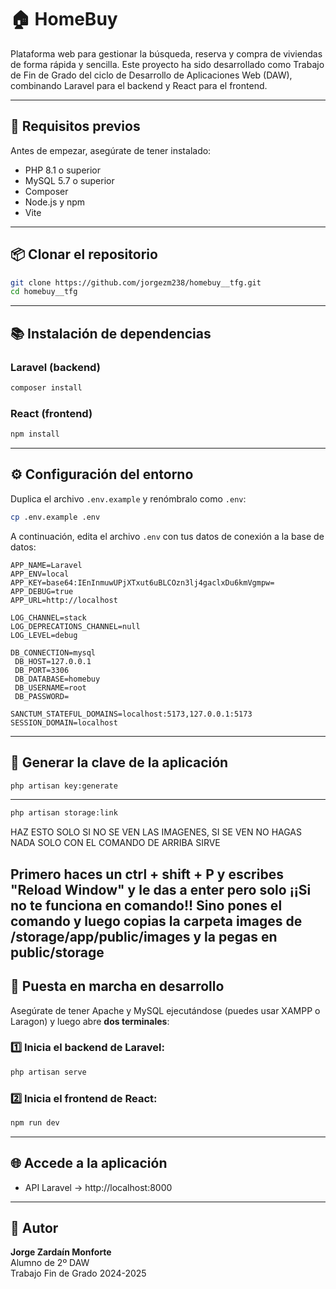 # 🏠 HomeBuy

Plataforma web para gestionar la búsqueda, reserva y compra de viviendas de forma rápida y sencilla. Este proyecto ha sido desarrollado como Trabajo de Fin de Grado del ciclo de Desarrollo de Aplicaciones Web (DAW), combinando Laravel para el backend y React para el frontend.

---

## 📌 Requisitos previos

Antes de empezar, asegúrate de tener instalado:

- PHP 8.1 o superior  
- MySQL 5.7 o superior  
- Composer  
- Node.js y npm  
- Vite

---

## 📦 Clonar el repositorio

```bash
git clone https://github.com/jorgezm238/homebuy__tfg.git
cd homebuy__tfg
```

---

## 📚 Instalación de dependencias

### Laravel (backend)

```bash
composer install
```

### React (frontend)

```bash
npm install
```

---

## ⚙️ Configuración del entorno

Duplica el archivo `.env.example` y renómbralo como `.env`:

```bash
cp .env.example .env
```

A continuación, edita el archivo `.env` con tus datos de conexión a la base de datos:

```env
APP_NAME=Laravel
APP_ENV=local
APP_KEY=base64:IEnInmuwUPjXTxut6uBLCOzn3lj4gaclxDu6kmVgmpw=
APP_DEBUG=true
APP_URL=http://localhost

LOG_CHANNEL=stack
LOG_DEPRECATIONS_CHANNEL=null
LOG_LEVEL=debug

DB_CONNECTION=mysql
 DB_HOST=127.0.0.1
 DB_PORT=3306
 DB_DATABASE=homebuy
 DB_USERNAME=root
 DB_PASSWORD=

SANCTUM_STATEFUL_DOMAINS=localhost:5173,127.0.0.1:5173
SESSION_DOMAIN=localhost
```

---

## 🔑 Generar la clave de la aplicación

```bash
php artisan key:generate
```

---

```bash
php artisan storage:link
```
HAZ ESTO SOLO SI NO SE VEN LAS IMAGENES, SI SE VEN NO HAGAS NADA SOLO CON EL COMANDO DE ARRIBA SIRVE

 Primero haces un ctrl + shift + P y escribes "Reload Window" y le das a enter pero solo ¡¡Si no te funciona en comando!!
 Sino pones el comando y luego copias la carpeta images de /storage/app/public/images y la pegas en public/storage
---

## 🧪 Puesta en marcha en desarrollo

Asegúrate de tener Apache y MySQL ejecutándose (puedes usar XAMPP o Laragon) y luego abre **dos terminales**:

### 1️⃣ Inicia el backend de Laravel:

```bash
php artisan serve
```

### 2️⃣ Inicia el frontend de React:

```bash
npm run dev
```

---

## 🌐 Accede a la aplicación

- API Laravel → http://localhost:8000  
---

## 👤 Autor

**Jorge Zardaín Monforte**  
Alumno de 2º DAW  
Trabajo Fin de Grado 2024-2025
